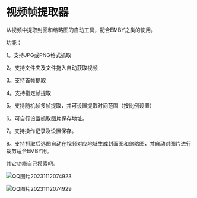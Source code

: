 # 视频帧提取器

从视频中提取封面和缩略图的自动工具，配合EMBY之类的使用。

功能：

1。支持JPG或PNG格式抓取

2。支持文件夹及文件拖入自动获取视频

3。支持首帧提取

4。支持指定帧提取

5。支持随机帧多帧提取，并可设置提取时间范围（按比例设置）

6。可自行设置抓取图片保存地址。

7。支持操作记录及设置保存。

8。支持抓取后选图自动在视频对应地址生成封面图和缩略图，并自动对图片进行裁剪适合EMBY用。

其它功能自己摸索吧。

![QQ图片20231112074923](https://github.com/duckeaty/ScratchMediaPictures/assets/106880276/02458164-da4d-4857-812b-b552e8b524df)

![QQ图片20231112074929](https://github.com/duckeaty/ScratchMediaPictures/assets/106880276/71da7754-fe81-4bf7-8d8a-2acf0f5deebf)
